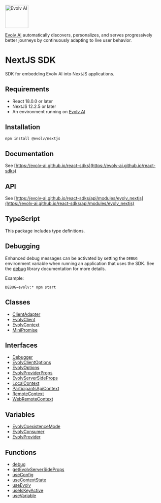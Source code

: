 [<img src="https://app.evolv.ai/assets/images/evolv-logo-full-color-2022.png" height="75" alt="Evolv AI" />](https://evolv.ai)

[Evolv AI](https://evolv.ai) automatically discovers, personalizes, and serves progressively better journeys by continuously adapting to live user behavior.

# NextJS SDK
SDK for embedding Evolv AI into NextJS applications.

## Requirements
* React 18.0.0 or later
* NextJS 12.2.5 or later
* An environment running on [Evolv AI](https://app.evolv.ai)

## Installation
```bash
npm install @evolv/nextjs
```

## Documentation
See [https://evolv-ai.github.io/react-sdks](https://evolv-ai.github.io/react-sdks)

## API 
See [https://evolv-ai.github.io/react-sdks/api/modules/evolv_nextjs](https://evolv-ai.github.io/react-sdks/api/modules/evolv_nextjs)

## TypeScript
This package includes type definitions.

## Debugging
Enhanced debug messages can be activated by setting the `DEBUG` environment variable when running an application that uses the SDK.
See the [debug](https://www.npmjs.com/package/debug) library documentation for more details.

Example:
```shell
DEBUG=evolv:* npm start
```

## Classes

- [ClientAdapter](classes/ClientAdapter.md)
- [EvolvClient](classes/EvolvClient.md)
- [EvolvContext](classes/EvolvContext.md)
- [MiniPromise](classes/MiniPromise.md)

## Interfaces

- [Debugger](interfaces/Debugger.md)
- [EvolvClientOptions](interfaces/EvolvClientOptions.md)
- [EvolvOptions](interfaces/EvolvOptions.md)
- [EvolvProviderProps](interfaces/EvolvProviderProps.md)
- [EvolvServerSideProps](interfaces/EvolvServerSideProps.md)
- [LocalContext](interfaces/LocalContext.md)
- [ParticipantsApiContext](interfaces/ParticipantsApiContext.md)
- [RemoteContext](interfaces/RemoteContext.md)
- [WebRemoteContext](interfaces/WebRemoteContext.md)

## Variables

- [EvolvCoexistenceMode](variables/EvolvCoexistenceMode.md)
- [EvolvConsumer](variables/EvolvConsumer.md)
- [EvolvProvider](variables/EvolvProvider.md)

## Functions

- [debug](functions/debug.md)
- [getEvolvServerSideProps](functions/getEvolvServerSideProps.md)
- [useConfig](functions/useConfig.md)
- [useContextState](functions/useContextState.md)
- [useEvolv](functions/useEvolv.md)
- [useIsKeyActive](functions/useIsKeyActive.md)
- [useVariable](functions/useVariable.md)
